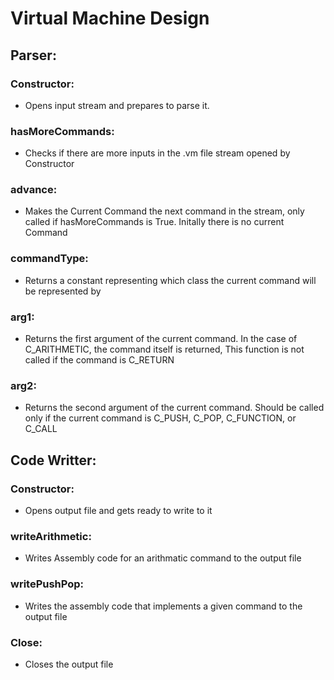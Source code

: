 # Virtual Machine Design

## Parser:
### Constructor:
- Opens input stream and prepares to parse it.

### hasMoreCommands:
- Checks if there are more inputs in the .vm file stream opened by Constructor

### advance:
- Makes the Current Command the next command in the stream, only called if hasMoreCommands is True. Initally there is no current Command

### commandType:
- Returns a constant representing which class the current command will be represented by

### arg1:
- Returns the first argument of the current command. In the case of C_ARITHMETIC, the command itself is returned, This function is not called if the command is C_RETURN

### arg2:
- Returns the second argument of the current command. Should be called only if the current command is C_PUSH, C_POP, C_FUNCTION, or C_CALL


## Code Writter:
### Constructor:
- Opens output file and gets ready to write to it

### writeArithmetic:
- Writes Assembly code for an arithmatic command to the output file

### writePushPop:
- Writes the assembly code that implements a given command to the output file

### Close:
- Closes the output file
